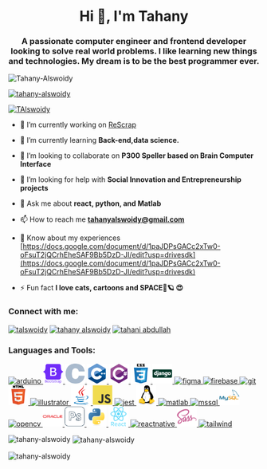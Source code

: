 <h1 align="center">Hi 👋, I'm Tahany</h1>
<h3 align="center">A passionate computer engineer and frontend developer looking to solve real world problems. I like learning new things and technologies. My dream is to be the best programmer ever.</h3>

<p align="left"> <img src="https://komarev.com/ghpvc/?username=tahany-alswoidy&label=Profile%20views&color=0e75b6&style=flat" alt="Tahany-Alswoidy" /> </p>

<p align="left"> <a href="https://github.com/ryo-ma/github-profile-trophy"><img src="https://github-profile-trophy.vercel.app/?username=Tahany-Alswoidy" alt="tahany-alswoidy" /></a> </p>

<p align="left"> <a href="https://twitter.com/TAlswoidy" target="blank"><img src="https://img.shields.io/twitter/follow/TAlswoidy?logo=twitter&style=for-the-badge" alt="TAlswoidy" /></a> </p>

- 🔭 I’m currently working on [ReScrap](https://zen-shaw-4242c2.netlify.app/)

- 🌱 I’m currently learning **Back-end,data science.**

- 👯 I’m looking to collaborate on **P300 Speller based on Brain Computer Interface**

- 🤝 I’m looking for help with **Social Innovation and Entrepreneurship projects**

- 💬 Ask me about **react, python, and Matlab**

- 📫 How to reach me **tahanyalswoidy@gmail.com**

- 📄 Know about my experiences [https://docs.google.com/document/d/1paJDPsGACc2xTw0-oFsuT2jQCrhEheSAF9Bb5DzD-JI/edit?usp=drivesdk](https://docs.google.com/document/d/1paJDPsGACc2xTw0-oFsuT2jQCrhEheSAF9Bb5DzD-JI/edit?usp=drivesdk)

- ⚡ Fun fact **I love cats, cartoons and SPACE🔭🪐 😍**

<h3 align="left">Connect with me:</h3>
<p align="left">
<a href="https://twitter.com/talswoidy" target="blank"><img align="center" src="https://cdn.jsdelivr.net/npm/simple-icons@3.0.1/icons/twitter.svg" alt="talswoidy" height="30" width="40" /></a>
<a href="https://linkedin.com/in/tahany-alswoidy" target="blank"><img align="center" src="https://cdn.jsdelivr.net/npm/simple-icons@3.0.1/icons/linkedin.svg" alt="tahany alswoidy" height="30" width="40" /></a>
<a href="https://fb.com/tahani.abdullah" target="blank"><img align="center" src="https://cdn.jsdelivr.net/npm/simple-icons@3.0.1/icons/facebook.svg" alt="tahani abdullah" height="30" width="40" /></a>
</p>

<h3 align="left">Languages and Tools:</h3>
<p align="left"> <a href="https://www.arduino.cc/" target="_blank"> <img src="https://cdn.worldvectorlogo.com/logos/arduino-1.svg" alt="arduino" width="40" height="40"/> </a> <a href="https://getbootstrap.com" target="_blank"> <img src="https://raw.githubusercontent.com/devicons/devicon/master/icons/bootstrap/bootstrap-plain-wordmark.svg" alt="bootstrap" width="40" height="40"/> </a> <a href="https://www.cprogramming.com/" target="_blank"> <img src="https://raw.githubusercontent.com/devicons/devicon/master/icons/c/c-original.svg" alt="c" width="40" height="40"/> </a> <a href="https://www.w3schools.com/cpp/" target="_blank"> <img src="https://raw.githubusercontent.com/devicons/devicon/master/icons/cplusplus/cplusplus-original.svg" alt="cplusplus" width="40" height="40"/> </a> <a href="https://www.w3schools.com/cs/" target="_blank"> <img src="https://raw.githubusercontent.com/devicons/devicon/master/icons/csharp/csharp-original.svg" alt="csharp" width="40" height="40"/> </a> <a href="https://www.w3schools.com/css/" target="_blank"> <img src="https://raw.githubusercontent.com/devicons/devicon/master/icons/css3/css3-original-wordmark.svg" alt="css3" width="40" height="40"/> </a> <a href="https://www.djangoproject.com/" target="_blank"> <img src="https://raw.githubusercontent.com/devicons/devicon/master/icons/django/django-original.svg" alt="django" width="40" height="40"/> </a> <a href="https://www.figma.com/" target="_blank"> <img src="https://www.vectorlogo.zone/logos/figma/figma-icon.svg" alt="figma" width="40" height="40"/> </a> <a href="https://firebase.google.com/" target="_blank"> <img src="https://www.vectorlogo.zone/logos/firebase/firebase-icon.svg" alt="firebase" width="40" height="40"/> </a> <a href="https://git-scm.com/" target="_blank"> <img src="https://www.vectorlogo.zone/logos/git-scm/git-scm-icon.svg" alt="git" width="40" height="40"/> </a> <a href="https://www.w3.org/html/" target="_blank"> <img src="https://raw.githubusercontent.com/devicons/devicon/master/icons/html5/html5-original-wordmark.svg" alt="html5" width="40" height="40"/> </a> <a href="https://www.adobe.com/in/products/illustrator.html" target="_blank"> <img src="https://www.vectorlogo.zone/logos/adobe_illustrator/adobe_illustrator-icon.svg" alt="illustrator" width="40" height="40"/> </a> <a href="https://www.java.com" target="_blank"> <img src="https://raw.githubusercontent.com/devicons/devicon/master/icons/java/java-original.svg" alt="java" width="40" height="40"/> </a> <a href="https://developer.mozilla.org/en-US/docs/Web/JavaScript" target="_blank"> <img src="https://raw.githubusercontent.com/devicons/devicon/master/icons/javascript/javascript-original.svg" alt="javascript" width="40" height="40"/> </a> <a href="https://jestjs.io" target="_blank"> <img src="https://www.vectorlogo.zone/logos/jestjsio/jestjsio-icon.svg" alt="jest" width="40" height="40"/> </a> <a href="https://www.linux.org/" target="_blank"> <img src="https://raw.githubusercontent.com/devicons/devicon/master/icons/linux/linux-original.svg" alt="linux" width="40" height="40"/> </a> <a href="https://www.mathworks.com/" target="_blank"> <img src="https://raw.githubusercontent.com/simple-icons/simple-icons/master/icons/mathworks.svg" alt="matlab" width="40" height="40"/> </a> <a href="https://www.microsoft.com/en-us/sql-server" target="_blank"> <img src="https://cdn.worldvectorlogo.com/logos/microsoft-sql-server.svg" alt="mssql" width="40" height="40"/> </a> <a href="https://www.mysql.com/" target="_blank"> <img src="https://raw.githubusercontent.com/devicons/devicon/master/icons/mysql/mysql-original-wordmark.svg" alt="mysql" width="40" height="40"/> </a> <a href="https://opencv.org/" target="_blank"> <img src="https://www.vectorlogo.zone/logos/opencv/opencv-icon.svg" alt="opencv" width="40" height="40"/> </a> <a href="https://www.oracle.com/" target="_blank"> <img src="https://raw.githubusercontent.com/devicons/devicon/master/icons/oracle/oracle-original.svg" alt="oracle" width="40" height="40"/> </a> <a href="https://www.photoshop.com/en" target="_blank"> <img src="https://raw.githubusercontent.com/devicons/devicon/master/icons/photoshop/photoshop-line.svg" alt="photoshop" width="40" height="40"/> </a> <a href="https://www.python.org" target="_blank"> <img src="https://raw.githubusercontent.com/devicons/devicon/master/icons/python/python-original.svg" alt="python" width="40" height="40"/> </a> <a href="https://reactjs.org/" target="_blank"> <img src="https://raw.githubusercontent.com/devicons/devicon/master/icons/react/react-original-wordmark.svg" alt="react" width="40" height="40"/> </a> <a href="https://reactnative.dev/" target="_blank"> <img src="https://reactnative.dev/img/header_logo.svg" alt="reactnative" width="40" height="40"/> </a> <a href="https://sass-lang.com" target="_blank"> <img src="https://raw.githubusercontent.com/devicons/devicon/master/icons/sass/sass-original.svg" alt="sass" width="40" height="40"/> </a> <a href="https://tailwindcss.com/" target="_blank"> <img src="https://www.vectorlogo.zone/logos/tailwindcss/tailwindcss-icon.svg" alt="tailwind" width="40" height="40"/> </a> </p>

<p><img align="left" src="https://github-readme-stats.vercel.app/api/top-langs?username=tahany-alswoidy&show_icons=true&locale=en&layout=compact" alt="tahany-alswoidy" /></p>

<p>&nbsp;<img align="center" src="https://github-readme-stats.vercel.app/api?username=tahany-alswoidy&show_icons=true&locale=en" alt="tahany-alswoidy" /></p>

<p><img align="center" src="https://github-readme-streak-stats.herokuapp.com/?user=tahany-alswoidy&" alt="tahany-alswoidy" /></p>
